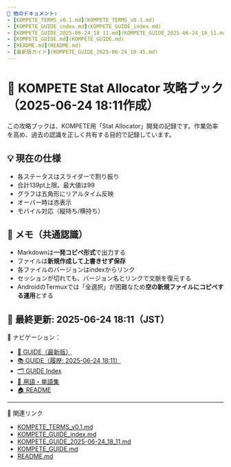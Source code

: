 ```yaml
---
🔗 他のドキュメント:
- [KOMPETE_TERMS_v0.1.md](KOMPETE_TERMS_v0.1.md)
- [KOMPETE_GUIDE_index.md](KOMPETE_GUIDE_index.md)
- [KOMPETE_GUIDE_2025-06-24_18_11.md](KOMPETE_GUIDE_2025-06-24_18_11.md)
- [KOMPETE_GUIDE.md](KOMPETE_GUIDE.md)
- [README.md](README.md)
- [最新版ガイド](KOMPETE_GUIDE_2025-06-24_19-45.md)
---
```


# 🧠 KOMPETE Stat Allocator 攻略ブック（2025-06-24 18:11作成）

この攻略ブックは、KOMPETE用「Stat Allocator」開発の記録です。作業効率を高め、過去の認識を正しく共有する目的で記録しています。


## 💡 現在の仕様

- 各ステータスはスライダーで割り振り
- 合計139pt上限。最大値は99
- グラフは五角形にリアルタイム反映
- オーバー時は赤表示
- モバイル対応（縦持ち/横持ち）


## 🔖 メモ（共通認識）

- Markdownは**一発コピペ形式**で出力する
- ファイルは**新規作成して上書きせず保存**
- 各ファイルのバージョンはindexからリンク
- セッションが切れても、バージョン名とリンクで文脈を復元する
- AndroidのTermuxでは「全選択」が困難なため**空の新規ファイルにコピペする運用**とする


## 📅 最終更新: 2025-06-24 18:11（JST）

📂 ナビゲーション：

- [📘 GUIDE（最新版）](./KOMPETE_GUIDE.md)
- [📚 GUIDE（履歴: 2025-06-24 18:11）](./KOMPETE_GUIDE_2025-06-24_18_11.md)
- [🗂 GUIDE Index](./KOMPETE_GUIDE_index.md)
- [🧠 用語・単語集](./KOMPETE_TERMS_v0.1.md)
- [🏠 README](./README.md)

---
📂 関連リンク

- [KOMPETE_TERMS_v0.1.md](KOMPETE_TERMS_v0.1.md)
- [KOMPETE_GUIDE_index.md](KOMPETE_GUIDE_index.md)
- [KOMPETE_GUIDE_2025-06-24_18_11.md](KOMPETE_GUIDE_2025-06-24_18_11.md)
- [KOMPETE_GUIDE.md](KOMPETE_GUIDE.md)
- [README.md](README.md)

